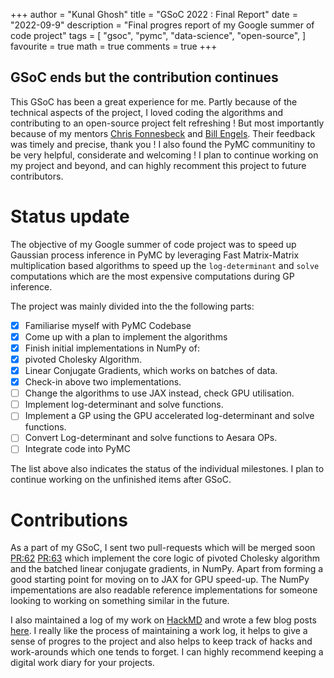 +++
author = "Kunal Ghosh"
title = "GSoC 2022 : Final Report"
date = "2022-09-9"
description = "Final progres report of my Google summer of code project"
tags = [
    "gsoc",
    "pymc",
    "data-science",
    "open-source",
]
favourite = true
math = true
comments = true
+++

## GSoC ends but the contribution continues

This GSoC has been a great experience for me. Partly because of the technical aspects of the project,
I loved coding the algorithms and contributing to an open-source project felt refreshing ! 
But most importantly because of my mentors [Chris Fonnesbeck](https://github.com/fonnesbeck) and [Bill Engels](https://github.com/bwengals). 
Their feedback was timely and precise, thank you ! I also found the PyMC communitiny to be very helpful, considerate and welcoming ! 
I plan to continue working on my project and beyond, and can highly recomment this project to future contributors.

# Status update

The objective of my Google summer of code project was to speed up Gaussian process inference in PyMC by 
leveraging Fast Matrix-Matrix multiplication based algorithms to speed up the 
`log-determinant` and `solve` computations which are the most expensive computations during GP inference.

The project was mainly divided into the the following parts:  

  * [x] Familiarise myself with PyMC Codebase  
  * [x] Come up with a plan to implement the algorithms
  * [x] Finish initial implementations in NumPy of:
  * [x] pivoted Cholesky Algorithm.
  * [x] Linear Conjugate Gradients, which works on batches of data.
  * [x] Check-in above two implementations.
  * [ ] Change the algorithms to use JAX instead, check GPU utilisation.
  * [ ] Implement log-determinant and solve functions.
  * [ ] Implement a GP using the GPU accelerated log-determinant and solve functions.
  * [ ] Convert Log-determinant and solve functions to Aesara OPs.
  * [ ] Integrate code into PyMC

The list above also indicates the status of the individual milestones. I plan to continue working on the unfinished items after GSoC.

# Contributions

As a part of my GSoC, I sent two pull-requests which will be merged soon [PR:62](https://github.com/pymc-devs/pymc-experimental/pull/62) [PR:63](https://github.com/pymc-devs/pymc-experimental/pull/63)
which implement the core logic of pivoted Cholesky algorithm and the batched linear conjugate gradients, in NumPy. Apart from forming a good starting point for moving on to JAX for GPU speed-up.
The NumPy impementations are also readable reference implementations for someone looking to working on something similar in the future.

I also maintained a log of my work on [HackMD](https://hackmd.io/@CblWjfoIRO2tmCH8-j2AZA/HJTP7aPO9) and wrote a few blog posts [here](https://kunalghosh.github.io/tags/gsoc/).
I really like the process of maintaining a work log, it helps to give a sense of progres to the project and also helps to 
keep track of hacks and work-arounds which one tends to forget. I can highly recommend keeping a digital work diary for your projects.


